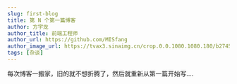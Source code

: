 ```yaml
---
slug: first-blog
title: 第 N 个第一篇博客
author: 方宇龙
author_title: 前端工程师
author_url: https://github.com/MISfang
author_image_url: https://tvax3.sinaimg.cn/crop.0.0.1080.1080.180/b2745d44ly8g8s4muqeggj20u00u0n0k.jpg?KID=imgbed,tva&Expires=1582389585&ssig=EvXmyu%2FXsX
tags: [杂谈]
---
```


每次博客一搬家，旧的就不想折腾了，然后就重新从第一篇开始写....
